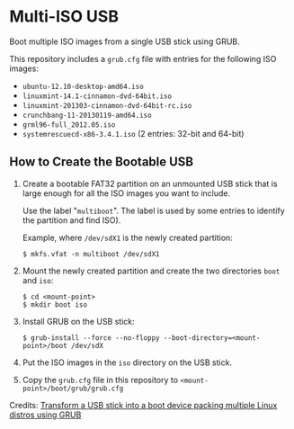 Multi-ISO USB
=============

Boot multiple ISO images from a single USB stick using GRUB.

This repository includes a `grub.cfg` file with entries for the
following ISO images:

- `ubuntu-12.10-desktop-amd64.iso`
- `linuxmint-14.1-cinnamon-dvd-64bit.iso`
- `linuxmint-201303-cinnamon-dvd-64bit-rc.iso`
- `crunchbang-11-20130119-amd64.iso`
- `grml96-full_2012.05.iso`
- `systemrescuecd-x86-3.4.1.iso` (2 entries: 32-bit and 64-bit)

How to Create the Bootable USB
------------------------------

 1. Create a bootable FAT32 partition on an unmounted USB stick that
    is large enough for all the ISO images you want to include.

    Use the label "`multiboot`". The label is used by some entries to
    identify the partition and find ISO).

    Example, where `/dev/sdX1` is the newly created partition:

        $ mkfs.vfat -n multiboot /dev/sdX1

 2. Mount the newly created partition and create the two directories
 `boot` and `iso`:

        $ cd <mount-point>
        $ mkdir boot iso

 3. Install GRUB on the USB stick:

        $ grub-install --force --no-floppy --boot-directory=<mount-point>/boot /dev/sdX

 4. Put the ISO images in the `iso` directory on the USB stick.

 5. Copy the `grub.cfg` file in this repository to
 `<mount-point>/boot/grub/grub.cfg`


Credits:
[Transform a USB stick into a boot device packing multiple Linux distros using GRUB](http://www.circuidipity.com/multi-boot-usb.html)
